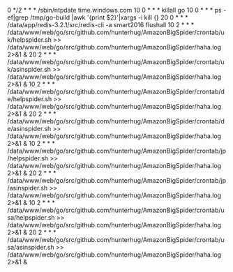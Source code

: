 0 */2 * * * /sbin/ntpdate time.windows.com
10 0 * * * killall go
10 0 * * * ps -ef|grep /tmp/go-build |awk '{print $2}'|xargs -i kill {}
20 0 * * * /data/app/redis-3.2.1/src/redis-cli -a smart2016 flushall
10 2 * * * /data/www/web/go/src/github.com/hunterhug/AmazonBigSpider/crontab/uk/helpspider.sh >> /data/www/web/go/src/github.com/hunterhug/AmazonBigSpider/haha.log 2>&1 &
20 2 * * * /data/www/web/go/src/github.com/hunterhug/AmazonBigSpider/crontab/uk/asinspider.sh  >> /data/www/web/go/src/github.com/hunterhug/AmazonBigSpider/haha.log 2>&1 &
10 2 * * * /data/www/web/go/src/github.com/hunterhug/AmazonBigSpider/crontab/de/helpspider.sh  >> /data/www/web/go/src/github.com/hunterhug/AmazonBigSpider/haha.log 2>&1 &
20 2 * * * /data/www/web/go/src/github.com/hunterhug/AmazonBigSpider/crontab/de/asinspider.sh  >> /data/www/web/go/src/github.com/hunterhug/AmazonBigSpider/haha.log 2>&1 &
10 2 * * * /data/www/web/go/src/github.com/hunterhug/AmazonBigSpider/crontab/jp/helpspider.sh  >> /data/www/web/go/src/github.com/hunterhug/AmazonBigSpider/haha.log 2>&1 &
20 2 * * * /data/www/web/go/src/github.com/hunterhug/AmazonBigSpider/crontab/jp/asinspider.sh  >> /data/www/web/go/src/github.com/hunterhug/AmazonBigSpider/haha.log 2>&1 &
10 2 * * * /data/www/web/go/src/github.com/hunterhug/AmazonBigSpider/crontab/usa/helpspider.sh  >> /data/www/web/go/src/github.com/hunterhug/AmazonBigSpider/haha.log 2>&1 &
20 2 * * * /data/www/web/go/src/github.com/hunterhug/AmazonBigSpider/crontab/usa/asinspider.sh  >> /data/www/web/go/src/github.com/hunterhug/AmazonBigSpider/haha.log 2>&1 &
